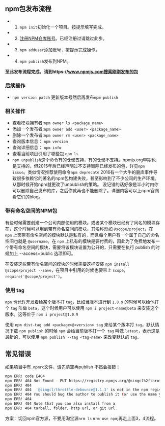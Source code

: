 ## npm包发布流程

* 1. `npm init`初始化一个项目。按提示填写完成。
* 2. [注册NPM仓库账号](https://www.npmjs.com)。已经注册过请跳过此步。
* 3. `npm adduser`添加账号，按提示完成操作。
* 4. `npm publish`发布到NPM。

**至此发布流程完成。请到https://www.npmjs.com搜索刚刚发布的包**
### 后续操作
* `npm version patch` 更新版本号然后再发布`npm publish`

### 相关操作
* 查看模块拥有者:`npm owner ls <package_name>`
* 添加一个发布者:`npm owner add <user> <package_name>`
* 删除一个发布者:`npm owner rm <user> <package_name>`
* 查询版本信息： `npm version`
* 查询详细信息： `npm info`
* 查看当前项目引用了哪些包 `npm ls`
* `npm unpublish`这个命令有的仓储支持，有的仓储不支持。npmjs.org早期也是支持的，但2015年后已经声明过不支持删除已经发布的包，详见`npm issue`。类似情况推荐使用命令`npm deprecate` 2016有一个大牛的删库事件导致很多依赖它的著名的npm包构建失败，甚至影响到了不少公司的生产环境。从那时候开始npm就更改了unpublish的策略。
没记错的话好像是半小时内你可以删除自己发布的库，之后你就再也不能删除了。详细内容可以上npm官网看它们的blog。

### 带有命名空间的NPM包
有些时候需要创建一个公司内部使用的模块，或者某个模块已经有了同名的模块存在，这个时候可以用到带有命名空间的模块，其名称形如 `@scope/project`，在 `npm` 上面带有命名空间的模块默认是私有的，而且每个用户有一个属于自己的命名空间也就是 `@username`，在 `npm` 上私有的模块是要付费的，因此为了免费地发布一个带有命名空间的模块，需要将该模块设置为公开的，只需要在执行 publish 的时候加上 --access=public 选项即可。

在安装这些带有命名空间的模块的时候需要这样安装 `npm install @scope/project --save`，在项目中引用的时候也要带上 `scope`，`require('@scope/project')`。

### 使用 tag
`npm` 也允许开发着给某个版本打 `tag`，比如当版本进行到 `1.0.9` 的时候可以给他打个 `tag` 叫做 `beta`，这个时候用户可以使用 `npm i project-name@beta` 来安装这个版本，这等价于 `npm i project@1.0.9`

使用 `npm dist-tag add <package>@<version> tag` 来给某个版本打 `tag`，默认情况下载 `npm publish` 的时候 `npm` 会给当前版本打一个` tag` 叫做 `latest`，表示这是最新的，可以使用 `npm publish --tag <tag-name>` 来改变默认的 `tag`。


## 常见错误
如果项目中有`.npmrc`文件，请先清空再publish 不然会报错！

```sh
npm ERR! code E404
npm ERR! 404 Not Found - PUT https://registry.npmjs.org/@singcl%2fthrottle-debounce - Not found
npm ERR! 404 
npm ERR! 404  '@singcl/throttle-debounce@1.1.1' is not in the npm registry.
npm ERR! 404 You should bug the author to publish it (or use the name yourself!)
npm ERR! 404 
npm ERR! 404 Note that you can also install from a
npm ERR! 404 tarball, folder, http url, or git url.
```
方案：切回npm官方源，不要用淘宝源`nrm ls`  `nrm use npm`;再走上面3，4流程。
